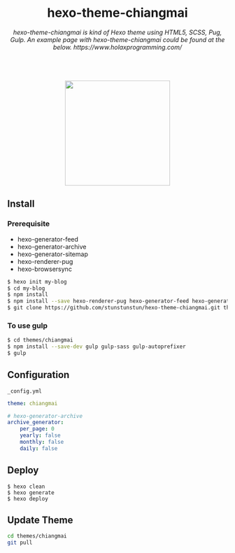 

<h1 align="center">
  hexo-theme-chiangmai
</h1>

<div align="center">
  <em>hexo-theme-chiangmai is kind of Hexo theme using HTML5, SCSS, Pug, Gulp. An example page with hexo-theme-chiangmai could be found at the below.</em>
  <em>https://www.holaxprogramming.com/</em>
</div>

<br>
<br>
<br>
<br>

<div align="center">
  <img src='http://www.chiangmaijointour.com/upload/logo.JPG' height='240'/>
</div>

## Install

### Prerequisite

- hexo-generator-feed 
- hexo-generator-archive
- hexo-generator-sitemap 
- hexo-renderer-pug
- hexo-browsersync 

``` bash
$ hexo init my-blog
$ cd my-blog
$ npm install
$ npm install --save hexo-renderer-pug hexo-generator-feed hexo-generator-sitemap hexo-browsersync hexo-generator-archive
$ git clone https://github.com/stunstunstun/hexo-theme-chiangmai.git themes/chiangmai
```

### To use gulp

``` bash
$ cd themes/chiangmai
$ npm install --save-dev gulp gulp-sass gulp-autoprefixer
$ gulp
```

## Configuration

`_config.yml`

```yaml
theme: chiangmai

# hexo-generator-archive
archive_generator:
    per_page: 0
    yearly: false
    monthly: false
    daily: false
```

## Deploy

```shell
$ hexo clean
$ hexo generate
$ hexo deploy
```

## Update Theme

``` bash
cd themes/chiangmai
git pull
```
